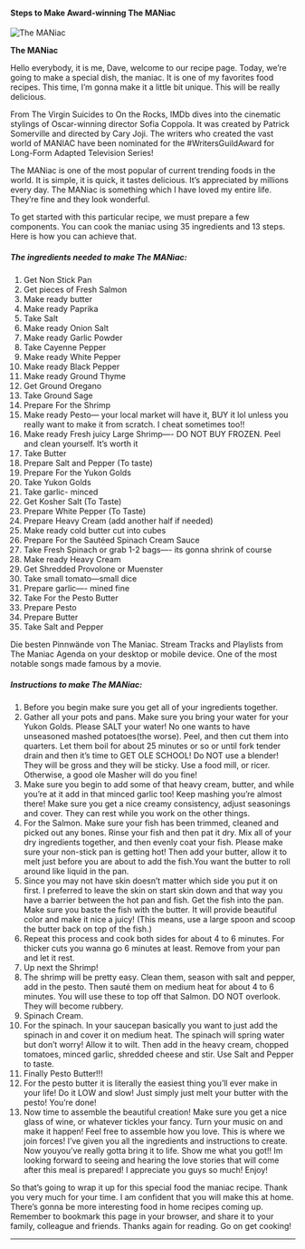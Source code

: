             

#### Steps to Make Award-winning The MANiac

![The MANiac](https://img-global.cpcdn.com/recipes/9a6d4ed55f46f5b1/751x532cq70/the-maniac-recipe-main-photo.jpg)

**The MANiac**

Hello everybody, it is me, Dave, welcome to our recipe page. Today, we’re going to make a special dish, the maniac. It is one of my favorites food recipes. This time, I’m gonna make it a little bit unique. This will be really delicious.

From The Virgin Suicides to On the Rocks, IMDb dives into the cinematic stylings of Oscar-winning director Sofia Coppola. It was created by Patrick Somerville and directed by Cary Joji. The writers who created the vast world of MANIAC have been nominated for the #WritersGuildAward for Long-Form Adapted Television Series!

The MANiac is one of the most popular of current trending foods in the world. It is simple, it is quick, it tastes delicious. It’s appreciated by millions every day. The MANiac is something which I have loved my entire life. They’re fine and they look wonderful.

To get started with this particular recipe, we must prepare a few components. You can cook the maniac using 35 ingredients and 13 steps. Here is how you can achieve that.

##### The ingredients needed to make The MANiac:

1.  Get Non Stick Pan
2.  Get pieces of Fresh Salmon
3.  Make ready butter
4.  Make ready Paprika
5.  Take Salt
6.  Make ready Onion Salt
7.  Make ready Garlic Powder
8.  Take Cayenne Pepper
9.  Make ready White Pepper
10.  Make ready Black Pepper
11.  Make ready Ground Thyme
12.  Get Ground Oregano
13.  Take Ground Sage
14.  Prepare For the Shrimp
15.  Make ready Pesto— your local market will have it, BUY it lol unless you really want to make it from scratch. I cheat sometimes too!!
16.  Make ready Fresh juicy Large Shrimp—- DO NOT BUY FROZEN. Peel and clean yourself. It’s worth it
17.  Take Butter
18.  Prepare Salt and Pepper (To taste)
19.  Prepare For the Yukon Golds
20.  Take Yukon Golds
21.  Take garlic- minced
22.  Get Kosher Salt (To Taste)
23.  Prepare White Pepper (To Taste)
24.  Prepare Heavy Cream (add another half if needed)
25.  Make ready cold butter cut into cubes
26.  Prepare For the Sautéed Spinach Cream Sauce
27.  Take Fresh Spinach or grab 1-2 bags—- its gonna shrink of course
28.  Make ready Heavy Cream
29.  Get Shredded Provolone or Muenster
30.  Take small tomato—small dice
31.  Prepare garlic—- mined fine
32.  Take For the Pesto Butter
33.  Prepare Pesto
34.  Prepare Butter
35.  Take Salt and Pepper

Die besten Pinnwände von The Maniac. Stream Tracks and Playlists from The Maniac Agenda on your desktop or mobile device. One of the most notable songs made famous by a movie.

##### Instructions to make The MANiac:

1.  Before you begin make sure you get all of your ingredients together.
2.  Gather all your pots and pans. Make sure you bring your water for your Yukon Golds. Please SALT your water! No one wants to have unseasoned mashed potatoes(the worse). Peel, and then cut them into quarters. Let them boil for about 25 minutes or so or until fork tender drain and then it’s time to GET OLE SCHOOL! Do NOT use a blender! They will be gross and they will be sticky. Use a food mill, or ricer. Otherwise, a good ole Masher will do you fine!
3.  Make sure you begin to add some of that heavy cream, butter, and while you’re at it add in that minced garlic too! Keep mashing you’re almost there! Make sure you get a nice creamy consistency, adjust seasonings and cover. They can rest while you work on the other things.
4.  For the Salmon. Make sure your fish has been trimmed, cleaned and picked out any bones. Rinse your fish and then pat it dry. Mix all of your dry ingredients together, and then evenly coat your fish. Please make sure your non-stick pan is getting hot! Then add your butter, allow it to melt just before you are about to add the fish.You want the butter to roll around like liquid in the pan.
5.  Since you may not have skin doesn’t matter which side you put it on first. I preferred to leave the skin on start skin down and that way you have a barrier between the hot pan and fish. Get the fish into the pan. Make sure you baste the fish with the butter. It will provide beautiful color and make it nice a juicy! (This means, use a large spoon and scoop the butter back on top of the fish.)
6.  Repeat this process and cook both sides for about 4 to 6 minutes. For thicker cuts you wanna go 6 minutes at least. Remove from your pan and let it rest.
7.  Up next the Shrimp!
8.  The shrimp will be pretty easy. Clean them, season with salt and pepper, add in the pesto. Then sauté them on medium heat for about 4 to 6 minutes. You will use these to top off that Salmon. DO NOT overlook. They will become rubbery.
9.  Spinach Cream.
10.  For the spinach. In your saucepan basically you want to just add the spinach in and cover it on medium heat. The spinach will spring water but don’t worry! Allow it to wilt. Then add in the heavy cream, chopped tomatoes, minced garlic, shredded cheese and stir. Use Salt and Pepper to taste.
11.  Finally Pesto Butter!!!
12.  For the pesto butter it is literally the easiest thing you’ll ever make in your life! Do it LOW and slow! Just simply just melt your butter with the pesto! You’re done!
13.  Now time to assemble the beautiful creation! Make sure you get a nice glass of wine, or whatever tickles your fancy. Turn your music on and make it happen! Feel free to assemble how you love. This is where we join forces! I’ve given you all the ingredients and instructions to create. Now youyou’ve really gotta bring it to life. Show me what you got!! Im looking forward to seeing and hearing the love stories that will come after this meal is prepared! I appreciate you guys so much! Enjoy!

So that’s going to wrap it up for this special food the maniac recipe. Thank you very much for your time. I am confident that you will make this at home. There’s gonna be more interesting food in home recipes coming up. Remember to bookmark this page in your browser, and share it to your family, colleague and friends. Thanks again for reading. Go on get cooking!

* * *